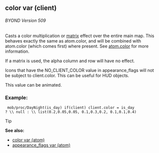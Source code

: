 ## color var (client) 
###### BYOND Version 509



Casts a color multiplication or
[matrix](/ref/notes/color-matrix.md)  effect over the entire main map.
This behaves exactly the same as atom.color, and will be combined with
atom.color (which comes first) where present. See
[atom.color](/ref/atom/var/color.md) for more information. 

If a
matrix is used, the alpha column and row will have no effect.


Icons that have the NO_CLIENT_COLOR value in appearance_flags
will not be subject to client.color. This can be useful for HUD objects.


This value can be animated.
### Example:

``` dm
 mob/proc/DayNight(is_day) if(client) client.color = is_day
? \\ null : \\ list(0.2,0.05,0.05, 0.1,0.3,0.2, 0.1,0.1,0.4) 
```


> [!TIP] 
> **See also:**
> +   [color var (atom)](/ref/atom/var/color.md) 
> +   [appearance_flags var (atom)](/ref/atom/var/appearance_flags.md) 